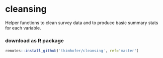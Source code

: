 

# cleansing
Helper functions to clean survey data and to produce basic summary stats for each variable.

### download as R package
```r
remotes::install_github('tkimhofer/cleansing', ref='master')
```

